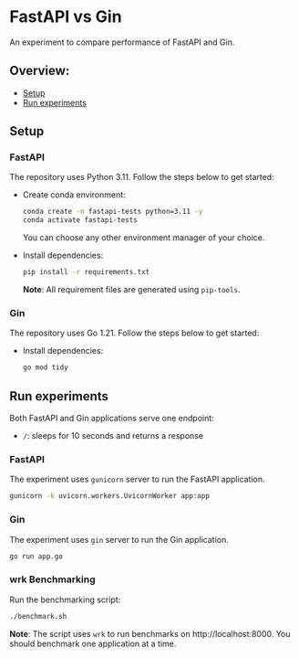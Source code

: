# FastAPI vs Gin

An experiment to compare performance of FastAPI and Gin.

## Overview:

-   [Setup](#setup)
-   [Run experiments](#run-experiments)

## Setup

### FastAPI

The repository uses Python 3.11. Follow the steps below to get started:

-   Create conda environment:

    ```bash
    conda create -n fastapi-tests python=3.11 -y
    conda activate fastapi-tests
    ```

    You can choose any other environment manager of your choice.

-   Install dependencies:

    ```bash
    pip install -r requirements.txt
    ```

    **Note**: All requirement files are generated using `pip-tools`.

### Gin

The repository uses Go 1.21. Follow the steps below to get started:

-   Install dependencies:

    ```bash
    go mod tidy
    ```

## Run experiments

Both FastAPI and Gin applications serve one endpoint:

- `/`: sleeps for 10 seconds and returns a response

### FastAPI

The experiment uses `gunicorn` server to run the FastAPI application.

```bash
gunicorn -k uvicorn.workers.UvicornWorker app:app
```

### Gin

The experiment uses `gin` server to run the Gin application.

```bash
go run app.go
```

### wrk Benchmarking

Run the benchmarking script:

```bash
./benchmark.sh
```

**Note**: The script uses `wrk` to run benchmarks on http://localhost:8000.
You should benchmark one application at a time.
